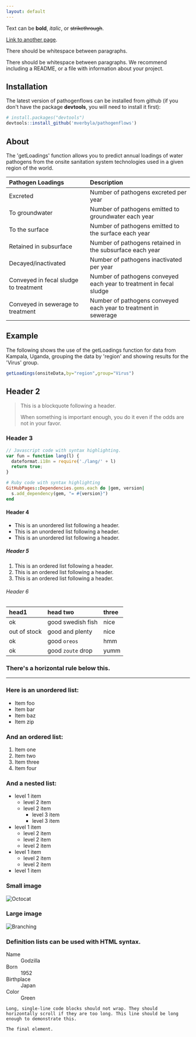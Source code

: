 ```yaml
---
layout: default
---
```


Text can be **bold**, _italic_, or ~~strikethrough~~.

[Link to another page](./another-page.html).

There should be whitespace between paragraphs.

There should be whitespace between paragraphs. We recommend including a README, or a file with information about your project.

## Installation

The latest version of pathogenflows can be installed from github (if you don't have the package **devtools**, you will need to install it first):

``` r
# install.packages("devtools")
devtools::install_github('mverbyla/pathogenflows')
```

## About

The 'getLoadings' function allows you to predict annual loadings of water pathogens from the onsite sanitation system technologies used in a given region of the world. 

| Pathogen Loadings               | Description          |
|:--------------------------|:---------------------------|
| Excreted                       | Number of pathogens excreted per year   |
| To groundwater             | Number of pathogens emitted to groundwater each year   |
| To the surface                 | Number of pathogens emitted to the surface each year      |
| Retained in subsurface    | Number of pathogens retained in the subsurface each year |
| Decayed/inactivated        | Number of pathogens inactivated per year | 
| Conveyed in fecal sludge to treatment   | Number of pathogens conveyed each year to treatment in fecal sludge |
| Conveyed in sewerage to treatment   | Number of pathogens conveyed each year to treatment in sewerage | 

## Example

The following shows the use of the getLoadings function for data from Kampala, Uganda, grouping the data by 'region' and showing results for the 'Virus' group.

``` r
getLoadings(onsiteData,by="region",group="Virus")

```

## Header 2

> This is a blockquote following a header.
>
> When something is important enough, you do it even if the odds are not in your favor.

### Header 3

```js
// Javascript code with syntax highlighting.
var fun = function lang(l) {
  dateformat.i18n = require('./lang/' + l)
  return true;
}
```

```ruby
# Ruby code with syntax highlighting
GitHubPages::Dependencies.gems.each do |gem, version|
  s.add_dependency(gem, "= #{version}")
end
```

#### Header 4

*   This is an unordered list following a header.
*   This is an unordered list following a header.
*   This is an unordered list following a header.

##### Header 5

1.  This is an ordered list following a header.
2.  This is an ordered list following a header.
3.  This is an ordered list following a header.

###### Header 6

| head1        | head two          | three |
|:-------------|:------------------|:------|
| ok           | good swedish fish | nice  |
| out of stock | good and plenty   | nice  |
| ok           | good `oreos`      | hmm   |
| ok           | good `zoute` drop | yumm  |

### There's a horizontal rule below this.

* * *

### Here is an unordered list:

*   Item foo
*   Item bar
*   Item baz
*   Item zip

### And an ordered list:

1.  Item one
1.  Item two
1.  Item three
1.  Item four

### And a nested list:

- level 1 item
  - level 2 item
  - level 2 item
    - level 3 item
    - level 3 item
- level 1 item
  - level 2 item
  - level 2 item
  - level 2 item
- level 1 item
  - level 2 item
  - level 2 item
- level 1 item

### Small image

![Octocat](https://github.githubassets.com/images/icons/emoji/octocat.png)

### Large image

![Branching](https://guides.github.com/activities/hello-world/branching.png)


### Definition lists can be used with HTML syntax.

<dl>
<dt>Name</dt>
<dd>Godzilla</dd>
<dt>Born</dt>
<dd>1952</dd>
<dt>Birthplace</dt>
<dd>Japan</dd>
<dt>Color</dt>
<dd>Green</dd>
</dl>

```
Long, single-line code blocks should not wrap. They should horizontally scroll if they are too long. This line should be long enough to demonstrate this.
```

```
The final element.
```
